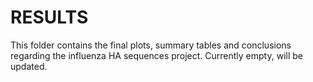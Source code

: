 # RESULTS

This folder contains the final plots, summary tables and conclusions regarding the influenza HA sequences project.
Currently empty, will be updated.
